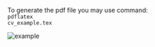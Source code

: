 To generate the pdf file you may use command:<br>
<code>pdflatex cv_example.tex</code>


![example
](cv_example.png)
